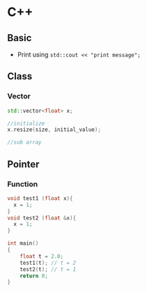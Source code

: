 # C++

## Basic
- Print using `std::cout << "print message";`

## Class

### Vector
```cpp
std::vector<float> x;

//initialize
x.resize(size, initial_value);

//sub array

```

## Pointer

### Function
```cpp
void test1 (float x){
  x = 1;
}
void test2 (float &x){
  x = 1;
}

int main()
{
    float t = 2.0;
    test1(t); // t = 2
    test2(t); // t = 1
    return 0;
}

```
